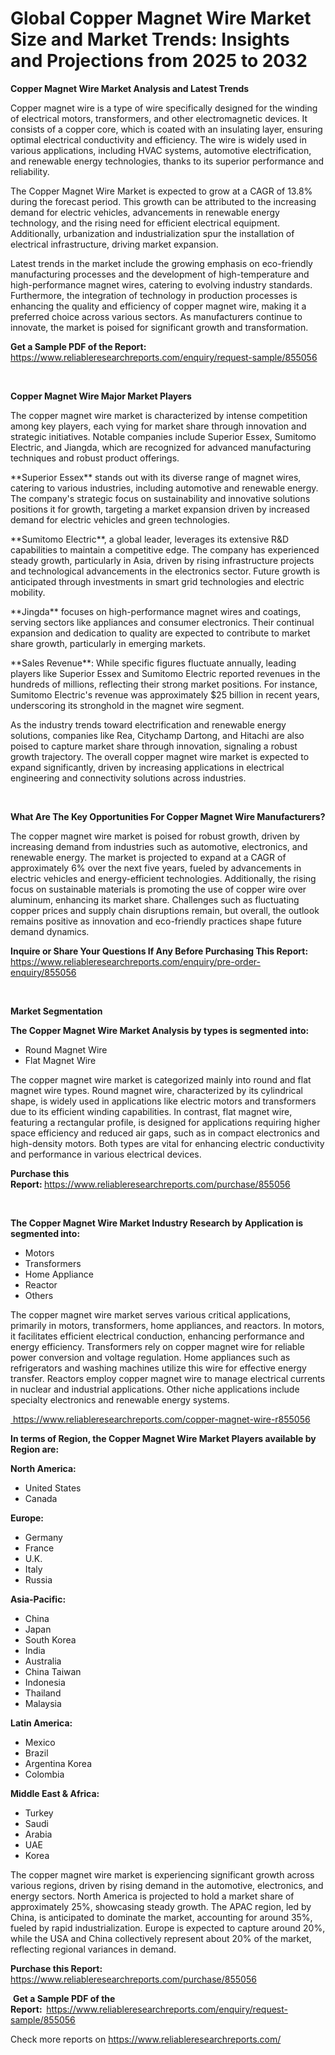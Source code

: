 <p><h1>Global Copper Magnet Wire Market Size and Market Trends: Insights and Projections from 2025 to 2032</h1></p><p><strong>Copper Magnet Wire Market Analysis and Latest Trends</strong></p>
<p><p>Copper magnet wire is a type of wire specifically designed for the winding of electrical motors, transformers, and other electromagnetic devices. It consists of a copper core, which is coated with an insulating layer, ensuring optimal electrical conductivity and efficiency. The wire is widely used in various applications, including HVAC systems, automotive electrification, and renewable energy technologies, thanks to its superior performance and reliability.</p><p>The Copper Magnet Wire Market is expected to grow at a CAGR of 13.8% during the forecast period. This growth can be attributed to the increasing demand for electric vehicles, advancements in renewable energy technology, and the rising need for efficient electrical equipment. Additionally, urbanization and industrialization spur the installation of electrical infrastructure, driving market expansion.</p><p>Latest trends in the market include the growing emphasis on eco-friendly manufacturing processes and the development of high-temperature and high-performance magnet wires, catering to evolving industry standards. Furthermore, the integration of technology in production processes is enhancing the quality and efficiency of copper magnet wire, making it a preferred choice across various sectors. As manufacturers continue to innovate, the market is poised for significant growth and transformation.</p></p>
<p><strong>Get a Sample PDF of the Report:&nbsp;</strong> <a href="https://www.reliableresearchreports.com/enquiry/request-sample/855056?utm_campaign=2201&utm_medium=2&utm_source=Github&utm_content=ia&utm_term=13022025&utm_id=copper-magnet-wire">https://www.reliableresearchreports.com/enquiry/request-sample/855056</a></p>
<p>&nbsp;</p>
<p><strong>Copper Magnet Wire Major Market Players</strong></p>
<p><p>The copper magnet wire market is characterized by intense competition among key players, each vying for market share through innovation and strategic initiatives. Notable companies include Superior Essex, Sumitomo Electric, and Jiangda, which are recognized for advanced manufacturing techniques and robust product offerings.</p><p>**Superior Essex** stands out with its diverse range of magnet wires, catering to various industries, including automotive and renewable energy. The company's strategic focus on sustainability and innovative solutions positions it for growth, targeting a market expansion driven by increased demand for electric vehicles and green technologies.</p><p>**Sumitomo Electric**, a global leader, leverages its extensive R&D capabilities to maintain a competitive edge. The company has experienced steady growth, particularly in Asia, driven by rising infrastructure projects and technological advancements in the electronics sector. Future growth is anticipated through investments in smart grid technologies and electric mobility.</p><p>**Jingda** focuses on high-performance magnet wires and coatings, serving sectors like appliances and consumer electronics. Their continual expansion and dedication to quality are expected to contribute to market share growth, particularly in emerging markets.</p><p>**Sales Revenue**: While specific figures fluctuate annually, leading players like Superior Essex and Sumitomo Electric reported revenues in the hundreds of millions, reflecting their strong market positions. For instance, Sumitomo Electric's revenue was approximately $25 billion in recent years, underscoring its stronghold in the magnet wire segment.</p><p>As the industry trends toward electrification and renewable energy solutions, companies like Rea, Citychamp Dartong, and Hitachi are also poised to capture market share through innovation, signaling a robust growth trajectory. The overall copper magnet wire market is expected to expand significantly, driven by increasing applications in electrical engineering and connectivity solutions across industries.</p></p>
<p>&nbsp;</p>
<p><strong>What Are The Key Opportunities For Copper Magnet Wire Manufacturers?</strong></p>
<p><p>The copper magnet wire market is poised for robust growth, driven by increasing demand from industries such as automotive, electronics, and renewable energy. The market is projected to expand at a CAGR of approximately 6% over the next five years, fueled by advancements in electric vehicles and energy-efficient technologies. Additionally, the rising focus on sustainable materials is promoting the use of copper wire over aluminum, enhancing its market share. Challenges such as fluctuating copper prices and supply chain disruptions remain, but overall, the outlook remains positive as innovation and eco-friendly practices shape future demand dynamics.</p></p>
<p><strong>Inquire or Share Your Questions If Any Before Purchasing This Report:</strong> <a href="https://www.reliableresearchreports.com/enquiry/pre-order-enquiry/855056?utm_campaign=2201&utm_medium=2&utm_source=Github&utm_content=ia&utm_term=13022025&utm_id=copper-magnet-wire">https://www.reliableresearchreports.com/enquiry/pre-order-enquiry/855056</a></p>
<p>&nbsp;</p>
<p><strong>Market Segmentation</strong></p>
<p><strong>The Copper Magnet Wire Market Analysis by types is segmented into:</strong></p>
<p><ul><li>Round Magnet Wire</li><li>Flat Magnet Wire</li></ul></p>
<p><p>The copper magnet wire market is categorized mainly into round and flat magnet wire types. Round magnet wire, characterized by its cylindrical shape, is widely used in applications like electric motors and transformers due to its efficient winding capabilities. In contrast, flat magnet wire, featuring a rectangular profile, is designed for applications requiring higher space efficiency and reduced air gaps, such as in compact electronics and high-density motors. Both types are vital for enhancing electric conductivity and performance in various electrical devices.</p></p>
<p><strong>Purchase this Report:&nbsp;</strong><a href="https://www.reliableresearchreports.com/purchase/855056?utm_campaign=2201&utm_medium=2&utm_source=Github&utm_content=ia&utm_term=13022025&utm_id=copper-magnet-wire">https://www.reliableresearchreports.com/purchase/855056</a></p>
<p>&nbsp;</p>
<p><strong>The Copper Magnet Wire Market Industry Research by Application is segmented into:</strong></p>
<p><ul><li>Motors</li><li>Transformers</li><li>Home Appliance</li><li>Reactor</li><li>Others</li></ul></p>
<p><p>The copper magnet wire market serves various critical applications, primarily in motors, transformers, home appliances, and reactors. In motors, it facilitates efficient electrical conduction, enhancing performance and energy efficiency. Transformers rely on copper magnet wire for reliable power conversion and voltage regulation. Home appliances such as refrigerators and washing machines utilize this wire for effective energy transfer. Reactors employ copper magnet wire to manage electrical currents in nuclear and industrial applications. Other niche applications include specialty electronics and renewable energy systems.</p></p>
<p><a href="https://www.reliableresearchreports.com/copper-magnet-wire-r855056?utm_campaign=2201&utm_medium=2&utm_source=Github&utm_content=ia&utm_term=13022025&utm_id=copper-magnet-wire">&nbsp;https://www.reliableresearchreports.com/copper-magnet-wire-r855056</a></p>
<p><strong>In terms of Region, the Copper Magnet Wire Market Players available by Region are:</strong></p>
<p>
    <p> <strong> North America: </strong>
        <ul>
            <li>United States</li>
            <li>Canada</li>
        </ul>
        </p> 
    <p> <strong> Europe: </strong>
        <ul>
            <li>Germany</li>
            <li>France</li>
            <li>U.K.</li>
            <li>Italy</li>
            <li>Russia</li>
        </ul>
        </p> 
    <p> <strong> Asia-Pacific: </strong>
        <ul>
            <li>China</li>
            <li>Japan</li>
            <li>South Korea</li>
            <li>India</li>
            <li>Australia</li>
            <li>China Taiwan</li>
            <li>Indonesia</li>
            <li>Thailand</li>
            <li>Malaysia</li>
        </ul>
        </p> 
    <p> <strong> Latin America: </strong>
        <ul>
            <li>Mexico</li>
            <li>Brazil</li>
            <li>Argentina Korea</li>
            <li>Colombia</li>
        </ul>
        </p> 
    <p> <strong> Middle East & Africa: </strong>
        <ul>
            <li>Turkey</li>
            <li>Saudi</li>
            <li>Arabia</li>
            <li>UAE</li>
            <li>Korea</li>
        </ul>
    </p>
    </p>
<p><p>The copper magnet wire market is experiencing significant growth across various regions, driven by rising demand in the automotive, electronics, and energy sectors. North America is projected to hold a market share of approximately 25%, showcasing steady growth. The APAC region, led by China, is anticipated to dominate the market, accounting for around 35%, fueled by rapid industrialization. Europe is expected to capture around 20%, while the USA and China collectively represent about 20% of the market, reflecting regional variances in demand.</p></p>
<p><strong>Purchase this Report: </strong><a href="https://www.reliableresearchreports.com/purchase/855056?utm_campaign=2201&utm_medium=2&utm_source=Github&utm_content=ia&utm_term=13022025&utm_id=copper-magnet-wire">https://www.reliableresearchreports.com/purchase/855056</a></p>
<p>&nbsp;<strong>Get a Sample PDF of the Report:&nbsp;&nbsp;</strong><a href="https://www.reliableresearchreports.com/enquiry/request-sample/855056?utm_campaign=2201&utm_medium=2&utm_source=Github&utm_content=ia&utm_term=13022025&utm_id=copper-magnet-wire">https://www.reliableresearchreports.com/enquiry/request-sample/855056</a></p>
<p><strong></strong></p>
<p>Check more reports on <a href="https://www.reliableresearchreports.com/?utm_campaign=2201&utm_medium=2&utm_source=Github&utm_content=ia&utm_term=13022025&utm_id=copper-magnet-wire">https://www.reliableresearchreports.com/</a></p>